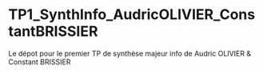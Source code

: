 # TP1_SynthInfo_AudricOLIVIER_ConstantBRISSIER
Le dépot pour le premier TP de synthèse majeur info
de Audric OLIVIER & Constant BRISSIER 

